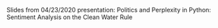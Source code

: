 Slides from 04/23/2020 presentation: Politics and Perplexity in Python: Sentiment Analysis on the Clean Water Rule
